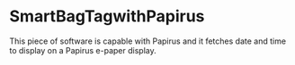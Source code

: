 # SmartBagTagwithPapirus
This piece of software is capable with Papirus and it fetches date and time to display on a Papirus e-paper display. 
